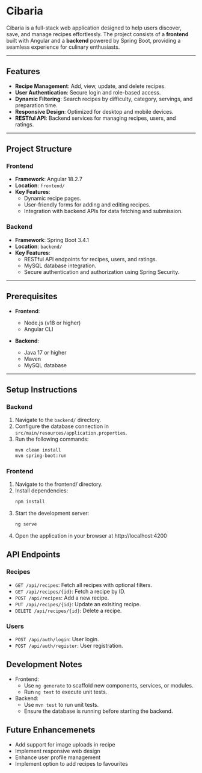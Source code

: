 # Cibaria

Cibaria is a full-stack web application designed to help users discover, save, and manage recipes effortlessly. The project consists of a **frontend** built with Angular and a **backend** powered by Spring Boot, providing a seamless experience for culinary enthusiasts.

---

## Features

- **Recipe Management**: Add, view, update, and delete recipes.
- **User Authentication**: Secure login and role-based access.
- **Dynamic Filtering**: Search recipes by difficulty, category, servings, and preparation time.
- **Responsive Design**: Optimized for desktop and mobile devices.
- **RESTful API**: Backend services for managing recipes, users, and ratings.

---

## Project Structure

### Frontend
- **Framework**: Angular 18.2.7
- **Location**: `frontend/`
- **Key Features**:
  - Dynamic recipe pages.
  - User-friendly forms for adding and editing recipes.
  - Integration with backend APIs for data fetching and submission.

### Backend
- **Framework**: Spring Boot 3.4.1
- **Location**: `backend/`
- **Key Features**:
  - RESTful API endpoints for recipes, users, and ratings.
  - MySQL database integration.
  - Secure authentication and authorization using Spring Security.

---

## Prerequisites

- **Frontend**:
  - Node.js (v18 or higher)
  - Angular CLI

- **Backend**:
  - Java 17 or higher
  - Maven
  - MySQL database

---

## Setup Instructions

### Backend
1. Navigate to the `backend/` directory.
2. Configure the database connection in `src/main/resources/application.properties`.
3. Run the following commands:
   ```bash
   mvn clean install
   mvn spring-boot:run
   ```

### Frontend

1. Navigate to the frontend/ directory.
2. Install dependencies:
   ```bash
   npm install
   ```
3. Start the development server:
   ```bash
   ng serve
   ```
4. Open the application in your browser at http://localhost:4200

## API Endpoints

### Recipes
  - `GET /api/recipes`: Fetch all recipes with optional filters.
  - `GET /api/recipes/{id}`: Fetch a recipe by ID.
  - `POST /api/recipes`: Add a new recipe.
  - `PUT /api/recipes/{id}`: Update an exisiting recipe.
  - `DELETE /api/recipes/{id}`: Delete a recipe.

### Users
 - `POST /api/auth/login`: User login.
 - `POST /api/auth/register`: User registration.

## Development Notes
- Frontend:
  - Use `ng generate` to scaffold new components, services, or modules.
  - Run `ng test` to execute unit tests.
- Backend:
  - Use `mvn test` to run unit tests.
  - Ensure the database is running before starting the backend.

 ## Future Enhancemenets
   - Add support for image uploads in recipe
   - Implement responsive web design
   - Enhance user profile management
   - Implement option to add recipes to favourites
